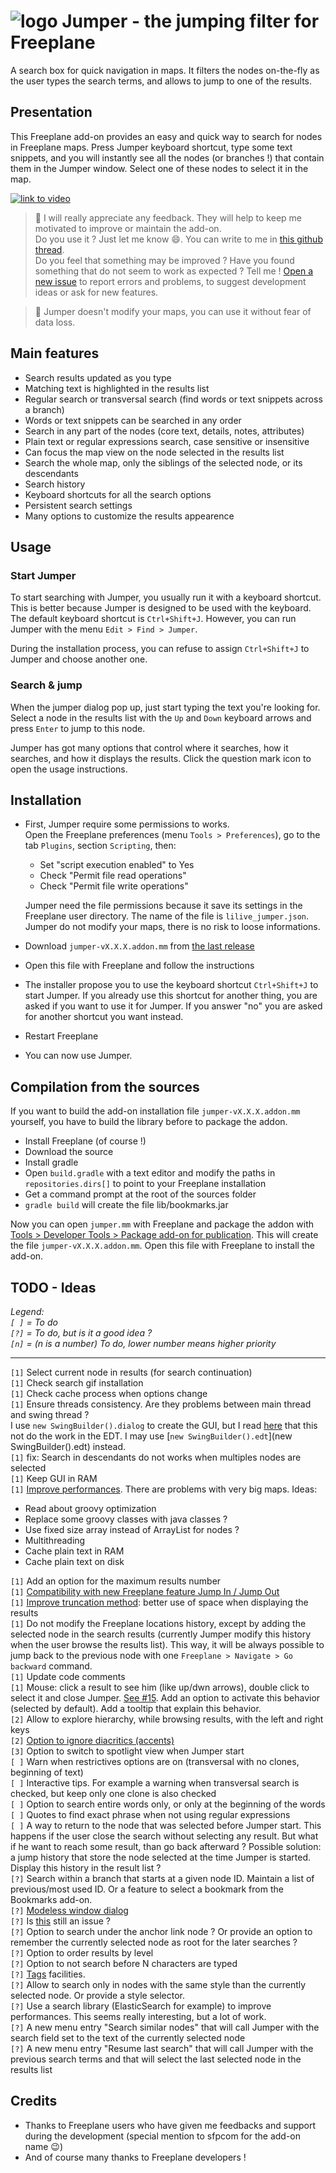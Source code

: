 # ![logo](images/jumper-logo.png) Jumper - the jumping filter for Freeplane

A search box for quick navigation in maps. It filters the nodes on-the-fly as the user types the search terms, and allows to jump to one of the results.

## Presentation

This Freeplane add-on provides an easy and quick way to search for nodes in Freeplane maps. Press Jumper keyboard shortcut, type some text snippets, and you will instantly see all the nodes (or branches !) that contain them in the Jumper window. Select one of these nodes to select it in the map.

[![link to video](doc/demo-link.png)](https://vimeo.com/432653512)

> :bell: I will really appreciate any feedback. They will help to keep me motivated to improve or maintain the add-on.  
> Do you use it ? Just let me know :smile:. You can write to me in [this github thread](https://github.com/lilive/Freeplane-Jumper/issues/1).  
> Do you feel that something may be improved ? Have you found something that do not seem to work as expected ? Tell me ! [Open a new issue](https://github.com/lilive/Freeplane-Jumper/issues/new) to report errors and problems, to suggest development ideas or ask for new features.

> :bell: Jumper doesn't modify your maps, you can use it without fear of data loss.

## Main features

- Search results updated as you type
- Matching text is highlighted in the results list
- Regular search or transversal search (find words or text snippets across a branch)
- Words or text snippets can be searched in any order
- Search in any part of the nodes (core text, details, notes, attributes)
- Plain text or regular expressions search, case sensitive or insensitive
- Can focus the map view on the node selected in the results list
- Search the whole map, only the siblings of the selected node, or its descendants
- Search history
- Keyboard shortcuts for all the search options
- Persistent search settings
- Many options to customize the results appearence

## Usage

### Start Jumper

To start searching with Jumper, you usually run it with a keyboard shortcut. This is better because Jumper is designed to be used with the keyboard. The default keyboard shortcut is `Ctrl+Shift+J`. However, you can run Jumper with the menu `Edit > Find > Jumper`.

During the installation process, you can refuse to assign `Ctrl+Shift+J` to Jumper and choose another one.

### Search & jump

When the jumper dialog pop up, just start typing the text you're looking for. Select a node in the results list with the `Up` and `Down` keyboard arrows and press `Enter` to jump to this node.

Jumper has got many options that control where it searches, how it searches, and how it displays the results. Click the question mark icon to open the usage instructions.

## Installation

- First, Jumper require some permissions to works.  
  Open the Freeplane preferences (menu `Tools > Preferences`), go to the tab `Plugins`, section `Scripting`, then:

  - Set "script execution enabled" to Yes
  - Check "Permit file read operations"
  - Check "Permit file write operations"
  
  Jumper need the file permissions because it save its settings in the Freeplane user directory. The name of the file is `lilive_jumper.json`.  
  Jumper do not modify your maps, there is no risk to loose informations.
  
- Download `jumper-vX.X.X.addon.mm` from [the last release](https://github.com/lilive/Freeplane-Jumper/releases)

- Open this file with Freeplane and follow the instructions

- The installer propose you to use the keyboard shortcut `Ctrl+Shift+J` to start Jumper. If you already use this shortcut for another thing, you are asked if you want to use it for Jumper. If you answer "no" you are asked for another shortcut you want instead.

- Restart Freeplane

- You can now use Jumper.

## Compilation from the sources

If you want to build the add-on installation file `jumper-vX.X.X.addon.mm` yourself, you have to build the library before to package the addon.

- Install Freeplane (of course !)
- Download the source
- Install gradle
- Open `build.gradle` with a text editor and modify the paths in `repositories.dirs[]` to point to your Freeplane installation
- Get a command prompt at the root of the sources folder
- `gradle build` will create the file lib/bookmarks.jar

Now you can open `jumper.mm` with Freeplane and package the addon with [Tools > Developer Tools > Package add-on for publication](https://docs.freeplane.org/scripting/Add-ons_(Develop).html#publish). This will create the file `jumper-vX.X.X.addon.mm`. Open this file with Freeplane to install the add-on.

## TODO - Ideas

*Legend:  
`[ ]` = To do  
`[?]` = To do, but is it a good idea ?  
`[n]` = (n is a number) To do, lower number means higher priority*  

---

`[1]` Select current node in results (for search continuation)  
`[1]` Check search gif installation  
`[1]` Check cache process when options change  
`[1]` Ensure threads consistency. Are they problems between main thread and swing thread ?  
I use `new SwingBuilder().dialog` to create the GUI, but I read [here](https://uberconf.com/blog/andres_almiray/2009/11/building_rich_swing_applications_with_groovy__part_i) that this not do the work in the EDT. I may use [`new SwingBuilder().edt`](new SwingBuilder().edt) instead.  
`[1]` fix: Search in descendants do not works when multiples nodes are selected  
`[1]` Keep GUI in RAM  
`[1]` [Improve performances](https://github.com/lilive/Freeplane-Jumper/issues/16). There are problems with very big maps. Ideas:  
- Read about groovy optimization
- Replace some groovy classes with java classes ?
- Use fixed size array instead of ArrayList for nodes ?
- Multithreading
- Cache plain text in RAM
- Cache plain text on disk

`[1]` Add an option for the maximum results number  
`[1]` [Compatibility with new Freeplane feature Jump In / Jump Out](https://github.com/lilive/Freeplane-Jumper/issues/11)  
`[1]` [Improve truncation method](https://github.com/lilive/Freeplane-Jumper/issues/12): better use of space when displaying the results  
`[1]` Do not modify the Freeplane locations history, except by adding the selected node in the search results (currently Jumper modify this history when the user browse the results list). This way, it will be always possible to jump back to the previous node with one `Freeplane > Navigate > Go backward` command.  
`[1]` Update code comments  
`[1]` Mouse: click a result to see him (like up/dwn arrows), double click to select it and close Jumper. [See #15](https://github.com/lilive/Freeplane-Jumper/issues/15). Add an option to activate this behavior (selected by default). Add a tooltip that explain this behavior.  
`[2]` Allow to explore hierarchy, while browsing results, with the left and right keys  
`[2]` [Option to ignore diacritics (accents)](https://github.com/lilive/Freeplane-Jumper/issues/7)  
`[3]` Option to switch to spotlight view when Jumper start  
`[ ]` Warn when restrictives options are on (transversal with no clones, beginning of text)  
`[ ]` Interactive tips. For example a warning when transversal search is checked, but keep only one clone is also checked  
`[ ]` Option to search entire words only, or only at the beginning of the words  
`[ ]` Quotes to find exact phrase when not using regular expressions  
`[ ]` A way to return to the node that was selected before Jumper start. This happens if the user close the search without selecting any result. But what if he want to reach some result, than go back afterward ? Possible solution: a jump history that store the node selected at the time Jumper is started. Display this history in the result list ?  
`[?]` Search within a branch that starts at a given node ID. Maintain a list of previous/most used ID. Or a feature to select a bookmark from the Bookmarks add-on.  
`[?]` [Modeless window dialog](https://sourceforge.net/p/freeplane/discussion/758437/thread/8ea365816c/#238d/a26a)  
`[?]` Is [this](https://sourceforge.net/p/freeplane/discussion/758437/thread/e7b4594c02/?page=1&limit=25#b0c3) still an issue ?  
`[?]` Option to search under the anchor link node ? Or provide an option to remember the currently selected node as root for the later searches ?  
`[?]` Option to order results by level  
`[?]` Option to not search before N characters are typed  
`[?]` [Tags](https://sourceforge.net/p/freeplane/discussion/758437/thread/8ea365816c/?page=1#1be2/844c/e758) facilities.  
`[?]` Allow to search only in nodes with the same style than the currently selected node. Or provide a style selector.  
`[?]` Use a search library (ElasticSearch for example) to improve performances. This seems really interesting, but a lot of work.  
`[?]` A new menu entry "Search similar nodes" that will call Jumper with the search field set to the text of the currently selected node  
`[?]` A new menu entry "Resume last search" that will call Jumper with the previous search terms and that will select the last selected node in the results list  

## Credits

- Thanks to Freeplane users who have given me feedbacks and support during the development (special mention to sfpcom for the add-on name :wink:)
- And of course many thanks to Freeplane developers !

